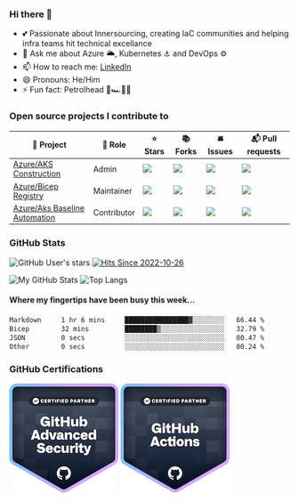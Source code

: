 ### Hi there 👋

- 💕 Passionate about Innersourcing, creating IaC communities and helping infra teams hit technical excellance
- 💬 Ask me about Azure 🌥️, Kubernetes ⚓ and DevOps ⚙️
- 📫 How to reach me: [LinkedIn](https://www.linkedin.com/in/gordonbyers/)
- 😄 Pronouns: He/Him 
- ⚡ Fun fact: Petrolhead 🏁🏎️🚗🚙

### Open source projects I contribute to

🎁 Project | 🏢 Role | ⭐ Stars | 📚 Forks | 🛎 Issues | 📬 Pull requests
----------- | -------- | --------- | --------- | --------- | ---------------
[Azure/AKS Construction](https://github.com/azure/aks-construction) | Admin | ![](https://img.shields.io/github/stars/azure/aks-construction?style=flat-square&labelColor=343b41) | ![](https://img.shields.io/github/forks/azure/aks-construction?style=flat-square&labelColor=343b41) | ![](https://img.shields.io/github/issues/azure/aks-construction?style=flat-square&labelColor=343b41) | ![](https://img.shields.io/github/issues-pr/azure/aks-construction?style=flat-square&labelColor=343b41)
[Azure/Bicep Registry](https://github.com/Azure/bicep-registry-modules) | Maintainer  | ![](https://img.shields.io/github/stars/azure/bicep-registry-modules?style=flat-square&labelColor=343b41) | ![](https://img.shields.io/github/forks/azure/bicep-registry-modules?style=flat-square&labelColor=343b41) | ![](https://img.shields.io/github/issues/azure/bicep-registry-modules?style=flat-square&labelColor=343b41) | ![](https://img.shields.io/github/issues-pr/azure/bicep-registry-modules?style=flat-square&labelColor=343b41)
[Azure/Aks Baseline Automation](https://github.com/Azure/aks-baseline-automation) | Contributor | ![](https://img.shields.io/github/stars/azure/aks-baseline-automation?style=flat-square&labelColor=343b41) | ![](https://img.shields.io/github/forks/azure/aks-baseline-automation?style=flat-square&labelColor=343b41) | ![](https://img.shields.io/github/issues/azure/aks-baseline-automation?style=flat-square&labelColor=343b41) | ![](https://img.shields.io/github/issues-pr/azure/aks-baseline-automation?style=flat-square&labelColor=343b41)

### GitHub Stats

![GitHub User's stars](https://img.shields.io/github/stars/gordonby?affiliations=OWNER%2CCOLLABORATOR&label=Owner%20%2B%20Collaborator%20Stars&logo=GitHub&style=for-the-badge&labelColor=343b41) [![Hits Since 2022-10-26](https://hits.sh/github.com/gordonby/hits.svg&style=for-the-badge.svg?view=today-total&style=for-the-badge)](https://hits.sh/github.com/gordonby/hits.svg&style=for-the-badge/)

![My GitHub Stats](https://github-readme-stats.vercel.app/api/?username=gordonby&count_private=true&theme=tokyonight&showicons=true)
![Top Langs](https://github-readme-stats.vercel.app/api/top-langs/?username=gordonby&hide=css,html&layout=compact&theme=tokyonight)

#### Where my fingertips have been busy **this week**... 
<!--START_SECTION:waka-->

```text
Markdown     1 hr 6 mins     ████████████████▓░░░░░░░░   66.44 %
Bicep        32 mins         ████████▒░░░░░░░░░░░░░░░░   32.79 %
JSON         0 secs          ░░░░░░░░░░░░░░░░░░░░░░░░░   00.47 %
Other        0 secs          ░░░░░░░░░░░░░░░░░░░░░░░░░   00.24 %
```

<!--END_SECTION:waka-->

### GitHub Certifications

[![GitHub Advanced Security](github-advanced-security.png)](https://www.credly.com/users/gordon-byers/badges?sort=-state_updated_at&page=1)
[![GitHub Actions](github-actions.png)](https://www.credly.com/users/gordon-byers/badges?sort=-state_updated_at&page=1)

